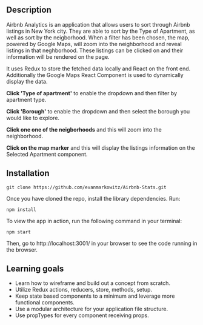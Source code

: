 ## Description

Airbnb Analytics is an application that allows users to sort through Airbnb listings in New York city.  They are able to sort by the Type of Apartment, as well as sort by the neigborhood.  When a filter has been chosen, the map, powered by Google Maps, will zoom into the neighborhood and reveal listings in that neghborhood.  These listings can be clicked on and their information will be rendered on the page.

It uses Redux to store the fetched data locally and React on the front end.  Additionally the Google Maps React Component is used to dynamically display the data.

**Click 'Type of apartment'** to enable the dropdown and then filter by apartment type.

**Click 'Borough'** to enable the dropdown and then select the borough you would like to explore.

**Click one one of the neigborhoods** and this will zoom into the neighborhood.

**Click on the map marker** and this will display the listings information on the Selected Apartment component.

## Installation

```
git clone https://github.com/evanmarkowitz/Airbnb-Stats.git
```
Once you have cloned the repo, install the library dependencies. Run:

```
npm install
```
To view the app in action, run the following command in your terminal:

```
npm start
```
Then, go to http://localhost:3001/ in your browser to see the code running in the browser.


## Learning goals

- Learn how to wireframe and build out a concept from scratch.
- Utilize Redux actions, reducers, store, methods, setup.
- Keep state based components to a minimum and leverage more functional components.
- Use a modular architecture for your application file structure.
- Use propTypes for every component receiving props.
